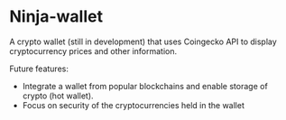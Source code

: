 # Ninja-wallet

A crypto wallet (still in development) that uses Coingecko API to display cryptocurrency prices and other information.

Future features: 
- Integrate a wallet from popular blockchains and enable storage of crypto (hot wallet).
- Focus on security of the cryptocurrencies held in the wallet

